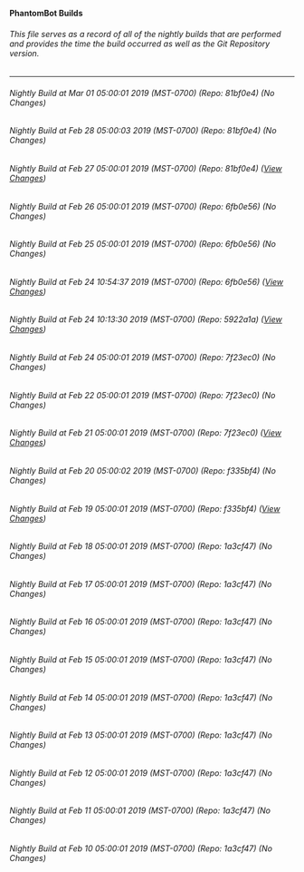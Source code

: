 **PhantomBot Builds**

###### This file serves as a record of all of the nightly builds that are performed and provides the time the build occurred as well as the Git Repository version.
-------------------------------------------------------------------------------------------------------------
###### Nightly Build at Mar 01 05:00:01 2019 (MST-0700) (Repo: 81bf0e4) (No Changes)
###### Nightly Build at Feb 28 05:00:03 2019 (MST-0700) (Repo: 81bf0e4) (No Changes)
###### Nightly Build at Feb 27 05:00:01 2019 (MST-0700) (Repo: 81bf0e4) ([View Changes](https://github.com/PhantomBot/PhantomBot/compare/6fb0e56...81bf0e4))
###### Nightly Build at Feb 26 05:00:01 2019 (MST-0700) (Repo: 6fb0e56) (No Changes)
###### Nightly Build at Feb 25 05:00:01 2019 (MST-0700) (Repo: 6fb0e56) (No Changes)
###### Nightly Build at Feb 24 10:54:37 2019 (MST-0700) (Repo: 6fb0e56) ([View Changes](https://github.com/PhantomBot/PhantomBot/compare/5922a1a...6fb0e56))
###### Nightly Build at Feb 24 10:13:30 2019 (MST-0700) (Repo: 5922a1a) ([View Changes](https://github.com/PhantomBot/PhantomBot/compare/7f23ec0...5922a1a))
###### Nightly Build at Feb 24 05:00:01 2019 (MST-0700) (Repo: 7f23ec0) (No Changes)
###### Nightly Build at Feb 22 05:00:01 2019 (MST-0700) (Repo: 7f23ec0) (No Changes)
###### Nightly Build at Feb 21 05:00:01 2019 (MST-0700) (Repo: 7f23ec0) ([View Changes](https://github.com/PhantomBot/PhantomBot/compare/f335bf4...7f23ec0))
###### Nightly Build at Feb 20 05:00:02 2019 (MST-0700) (Repo: f335bf4) (No Changes)
###### Nightly Build at Feb 19 05:00:01 2019 (MST-0700) (Repo: f335bf4) ([View Changes](https://github.com/PhantomBot/PhantomBot/compare/1a3cf47...f335bf4))
###### Nightly Build at Feb 18 05:00:01 2019 (MST-0700) (Repo: 1a3cf47) (No Changes)
###### Nightly Build at Feb 17 05:00:01 2019 (MST-0700) (Repo: 1a3cf47) (No Changes)
###### Nightly Build at Feb 16 05:00:01 2019 (MST-0700) (Repo: 1a3cf47) (No Changes)
###### Nightly Build at Feb 15 05:00:01 2019 (MST-0700) (Repo: 1a3cf47) (No Changes)
###### Nightly Build at Feb 14 05:00:01 2019 (MST-0700) (Repo: 1a3cf47) (No Changes)
###### Nightly Build at Feb 13 05:00:01 2019 (MST-0700) (Repo: 1a3cf47) (No Changes)
###### Nightly Build at Feb 12 05:00:01 2019 (MST-0700) (Repo: 1a3cf47) (No Changes)
###### Nightly Build at Feb 11 05:00:01 2019 (MST-0700) (Repo: 1a3cf47) (No Changes)
###### Nightly Build at Feb 10 05:00:01 2019 (MST-0700) (Repo: 1a3cf47) (No Changes)
